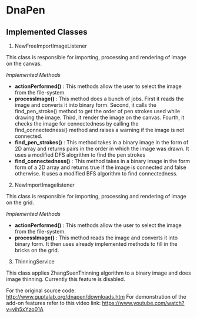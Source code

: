 # DnaPen


## Implemented Classes

1. NewFreeImportImageListener

This class is responsible for importing, processing and rendering of image on the canvas. 

*Implemented Methods*

* **actionPerformed()** : This methods allow the user to select the image from the file-system.
* **processImage()** : This method does a bunch of jobs. First it reads the image and converts it into binary form. Second, it calls the find_pen_stroke() method to get the order of pen strokes used while drawing the image. Third, it render the image on the canvas. Fourth, it checks the image for cennectedness by calling the find_connectedness() method and raises a warning if the image is not connected.
* **find_pen_strokes()** : This method takes in a binary image in the form of 2D array and returns pairs in the order in which the image was drawn. It uses a modified DFS alogrithm to find the pen strokes
* **find_connectedness()** : This method takes in a binary image in the form form of a 2D array and returns true if the image is connected and false otherwise. It uses a modified BFS algorithm to find connectedness. 

2. NewImportImagelistener

This class is responsible for importing, processing and rendering of image on the grid.

*Implemented Methods*

* **actionPerformed()** : This methods allow the user to select the image from the file-system.
* **processImage()** : This method reads the image and converts it into binary form. It then uses already implemented methods to fill in the bricks on the grid.

3. ThinningService

This class applies ZhangSuenThinning algorithm to a binary image and does image thinning. Currently this feature is disabled. 

For the original source code: http://www.guptalab.org/dnapen/downloads.htm
For demonstration of the add-on features refer to this video link: https://www.youtube.com/watch?v=vih5xYzo01A
